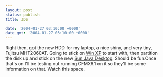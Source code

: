 ```yaml
---
layout: post
status: publish
title: JDS

date: '2004-01-27 03:10:00 +0000'
date_gmt: '2004-01-27 03:10:00 +0000'
---
```

Right then, got the new HDD for my laptop, a nice shiny, and very tiny, Fujitsu MHT2060AT. Going to stick on <a href="http://www.microsoft.com">Win XP</a> to start with, then partition the disk up and stick on the new <a href="http://wwws.sun.com/software/javadesktopsystem/index.html">Sun Java Desktop</a>. Should be fun.Once that's on I'll be testing out running CFMX6.1 on it so they'll be some information on that. Watch this space.
